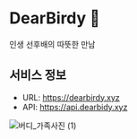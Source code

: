 # DearBirdy 💌
인생 선후배의 따뜻한 만남

## 서비스 정보




- URL: https://dearbirdy.xyz
- API: https://api.dearbidy.xyz

![버디_가족사진 (1)](https://github.com/user-attachments/assets/479402f7-7210-4ca9-af79-e5d3aaed0358)




<!--

**Here are some ideas to get you started:**

🙋‍♀️ A short introduction - what is your organization all about?
🌈 Contribution guidelines - how can the community get involved?
👩‍💻 Useful resources - where can the community find your docs? Is there anything else the community should know?
🍿 Fun facts - what does your team eat for breakfast?
🧙 Remember, you can do mighty things with the power of [Markdown](https://docs.github.com/github/writing-on-github/getting-started-with-writing-and-formatting-on-github/basic-writing-and-formatting-syntax)
-->
